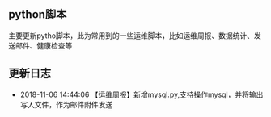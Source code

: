 python脚本
--


主要更新pytho脚本，此为常用到的一些运维脚本，比如运维周报、数据统计、发送邮件、健康检查等







更新日志
--
- 2018-11-06 14:44:06
    【运维周报】新增mysql.py,支持操作mysql，并将输出写入文件，作为邮件附件发送
    

